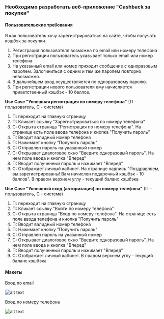 ### Необходимо разработать веб-приложение "Cashback за покупки"

#### Пользовательские требования

Я как пользователь хочу зарегистрироваться на сайте, чтобы получать кэшбэк за покупки

1. Регистрация пользователя возможна по email или номеру телефона
2. При регистрации пользователь указывает только email или номер телефона
3. На указанный email или номер приходит сообщение с одноразовым паролем. Залогиниться с одним и тем же паролем повторно невозможно.
4. В дальнейшем вход осуществляется по одноразовому паролю.
5. При регистрации нового пользователя ему начисляется приветственный кэшбэк - 10 баллов. 

**Use Case "Успешная регистрация по номеру телефона"** (П - пользователь, С - система)
1. П: переходит на главную страницу
2. П: Кликает ссылку "Зарегистрироваться по номеру телефона"
3. С: Открыта страница "Регистрация по номеру телефона". На странице есть поле ввода телефона и кнопка "Получить пароль"
4. П: Вводит валидный номер телефона
5. П: Нажимает кнопку "Получить пароль"
6. С: Отправлен пароль на указанный номер
7. С: Открывает диалоговое окно "Введите одноразовый пароль". На нем поле ввода и кнопка "Вперед"
8. П: Вводит полученный пароль и нажимает "Вперед"
9. С: Отображает личный кабинет. На странице надпись "Поздравляем, вы зарегистрированы! Вам начислен подарочный кэшбэк - 10 баллов". В правом верхнем углу - текущий баланс кэшбэка

**Use Case "Успешный вход (авторизация) по номеру телефона"** (П - пользователь, С - система)
1. П: переходит на главную страницу
2. П: Кликает ссылку "Войти по номеру телефона"
3. С: Открыта страница "Вход по номеру телефона". На странице есть поле ввода телефона и кнопка "Получить пароль"
4. П: Вводит валидный номер телефона
5. П: Нажимает кнопку "Получить пароль"
6. С: Отправлен пароль на указанный номер
7. С: Открывает диалоговое окно "Введите одноразовый пароль". На нем поле ввода и кнопка "Вперед"
8. П: Вводит полученный пароль и нажимает "Вперед"
9. С: Отображает личный кабинет. В правом верхнем углу - текущий баланс кэшбэка

#### Макеты

Вход по email

![alt text][email]

[email]: https://github.com/falkona/GeekBrainsStudents/blob/master/img/email.png

Вход по номеру телефона

![alt text][phone]

[phone]: https://github.com/falkona/GeekBrainsStudents/blob/master/img/phone.png
